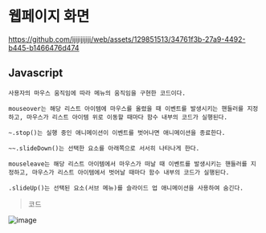 # 웹페이지 화면

https://github.com/ijijijijiji/web/assets/129851513/34761f3b-27a9-4492-b445-b1466476d474

## Javascript
    사용자의 마우스 움직임에 따라 메뉴의 움직임을 구현한 코드이다.
    
    mouseover는 해당 리스트 아이템에 마우스를 올렸을 때 이벤트를 발생시키는 핸들러를 지정하고, 마우스가 리스트 아이템 위로 이동할 때마다 함수 내부의 코드가 실행된다.

    ~.stop()는 실행 중인 애니메이션이 이벤트를 벗어나면 애니메이션을 종료한다.

    ~~.slideDown()는 선택한 요소를 아래쪽으로 서서히 나타나게 한다.

    mouseleave는 해당 리스트 아이템에서 마우스가 떠날 때 이벤트를 발생시키는 핸들러를 지정하고, 마우스가 리스트 아이템에서 벗어날 때마다 함수 내부의 코드가 실행된다.

    .slideUp()는 선택된 요소(서브 메뉴)를 슬라이드 업 애니메이션을 사용하여 숨긴다.



> 코드


![image](https://github.com/ijijijijiji/web/assets/129851513/1df6c145-6e67-4a05-bcc8-92804a7692e6)


